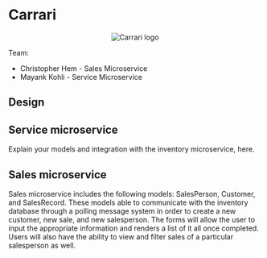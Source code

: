 # Carrari

<p align="center">
	<img alt="Carrari logo" src="https://gitlab.com/chris.hem10/project-beta/-/blob/1caaea4d5c158deefed5b66e2b2a6fb5a911647b/ghi/app/public/images/carrari.png">
</p>


Team:

* Christopher Hem - Sales Microservice
* Mayank Kohli - Service Microservice

## Design

## Service microservice

Explain your models and integration with the inventory
microservice, here.

## Sales microservice

Sales microservice includes the following models: SalesPerson, Customer, and SalesRecord. These models able to communicate with the inventory database through a polling message system in order to create a new customer, new sale, and new salesperson. The forms will allow the user to input the appropriate information and renders a list of it all once completed. Users will also have the ability to view and filter sales of a particular salesperson as well. 

